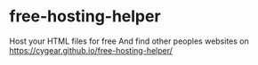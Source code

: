 # free-hosting-helper
Host your HTML files for free
And find other peoples websites on https://cygear.github.io/free-hosting-helper/
